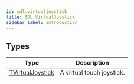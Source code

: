 ```yaml
---
id: sdl.virtualjoystick
title: SDL.VirtualJoystick
sidebar_label: Introduction
---
```



## Types
| Type | Description |
|---|---|
| [TVirtualJoystick](../../sdl/sdl.virtualjoystick/tvirtualjoystick) | A virtual touch joystick. |

